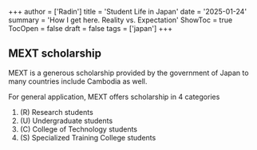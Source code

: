 +++
author = ['Radin']
title = 'Student Life in Japan'
date = '2025-01-24'
summary = 'How I get here. Reality vs. Expectation'
ShowToc = true
TocOpen = false
draft = false
tags = ['japan']
+++

## MEXT scholarship

MEXT is a generous scholarship provided by the government of Japan to many countries include Cambodia as well. 

For general application, MEXT offers scholarship in 4 categories
1. (R) Research students
2. (U) Undergraduate students
3. (C) College of Technology students
4. (S) Specialized Training College students
